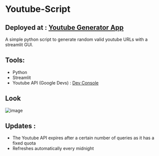 # Youtube-Script
## Deployed at : [Youtube Generator App](https://utubeurl.herokuapp.com/)

A simple python script to generate random valid youtube URLs with a streamlit GUI.

## Tools: 
 - Python
 - Streamlit
 - Youtube API (Google Devs) : [Dev Console](https://console.developers.google.com/)

## Look

![image](https://user-images.githubusercontent.com/52796258/115155242-9d570400-a09c-11eb-9f45-b087ec249834.png)

## Updates :
 - The Youtube API expires after a certain number of queries as it has a fixed quota
 - Refreshes automatically every midnight
